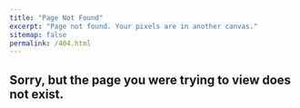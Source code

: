 ```yaml
---
title: "Page Not Found"
excerpt: "Page not found. Your pixels are in another canvas."
sitemap: false
permalink: /404.html
---
```


## Sorry, but the page you were trying to view does not exist.
